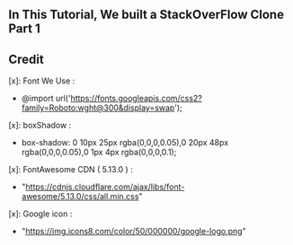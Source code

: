 ## In This Tutorial, We built a StackOverFlow Clone Part 1

## Credit

[x]: Font We Use :
* @import url('https://fonts.googleapis.com/css2?family=Roboto:wght@300&display=swap');

[x]: boxShadow  :
* box-shadow: 0 10px 25px rgba(0,0,0,0.05),0 20px 48px rgba(0,0,0,0.05),0 1px 4px rgba(0,0,0,0.1);

[x]: FontAwesome CDN ( 5.13.0 )  :
* "https://cdnjs.cloudflare.com/ajax/libs/font-awesome/5.13.0/css/all.min.css" 

[x]: Google icon  :
* "https://img.icons8.com/color/50/000000/google-logo.png"